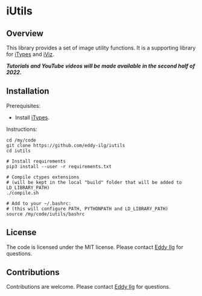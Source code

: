 # iUtils

## Overview 

This library provides a set of image utility functions. It is a supporting library for
[iTypes](https://github.com/eddy-ilg/itypes.git) and [iViz](https://github.com/eddy-ilg/iviz). 

___Tutorials and YouTube videos will be made available in the second
half of 2022.___

## Installation 

Prerequisites: 
* Install [iTypes](https://github.com/eddy-ilg/itypes.git).

Instructions: 

    cd /my/code
    git clone https://github.com/eddy-ilg/iutils
    cd iutils 

    # Install requirements
    pip3 install --user -r requirements.txt 

    # Compile ctypes extensions 
    # (will be kept in the local "build" folder that will be added to LD_LIBRARY_PATH)
    ./compile.sh 

    # Add to your ~/.bashrc:
    # (this will configure PATH, PYTHONPATH and LD_LIBRARY_PATH)
    source /my/code/iutils/bashrc 

## License

The code is licensed under the MIT license. Please contact [Eddy Ilg](mailto:me@eddy-ilg.net)
for questions.

## Contributions

Contributions are welcome. Please contact [Eddy Ilg](mailto:me@eddy-ilg.net)
for questions.


